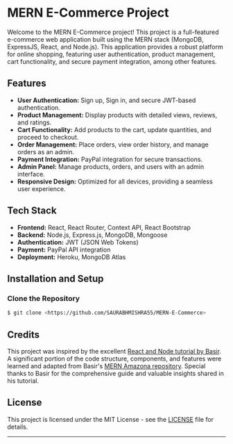 

# MERN E-Commerce Project

Welcome to the MERN E-Commerce project! This project is a full-featured e-commerce web application built using the MERN stack (MongoDB, ExpressJS, React, and Node.js). This application provides a robust platform for online shopping, featuring user authentication, product management, cart functionality, and secure payment integration, among other features.

## Features

- **User Authentication:** Sign up, Sign in, and secure JWT-based authentication.
- **Product Management:** Display products with detailed views, reviews, and ratings.
- **Cart Functionality:** Add products to the cart, update quantities, and proceed to checkout.
- **Order Management:** Place orders, view order history, and manage orders as an admin.
- **Payment Integration:** PayPal integration for secure transactions.
- **Admin Panel:** Manage products, orders, and users with an admin interface.
- **Responsive Design:** Optimized for all devices, providing a seamless user experience.

## Tech Stack

- **Frontend:** React, React Router, Context API, React Bootstrap
- **Backend:** Node.js, Express.js, MongoDB, Mongoose
- **Authentication:** JWT (JSON Web Tokens)
- **Payment:** PayPal API integration
- **Deployment:** Heroku, MongoDB Atlas

## Installation and Setup

### Clone the Repository

```bash
$ git clone <https://github.com/SAURABHMISHRA55/MERN-E-Commerce>
```


## Credits

This project was inspired by the excellent [React and Node tutorial by Basir](https://www.youtube.com/watch?v=CDtPMR5y0QU). A significant portion of the code structure, components, and features were learned and adapted from Basir's [MERN Amazona repository](https://github.com/basir/mern-amazona). Special thanks to Basir for the comprehensive guide and valuable insights shared in his tutorial.

## License

This project is licensed under the MIT License - see the [LICENSE](LICENSE) file for details.


---

